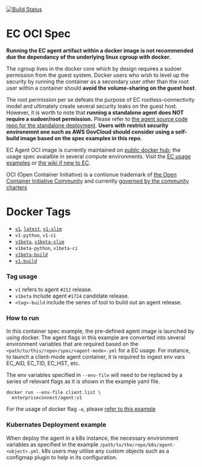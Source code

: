 [![Build Status](https://travis-ci.com/Enterprise-connect/oci.svg?branch=v1)](https://travis-ci.com/Enterprise-connect/oci)

# EC OCI Spec
**Running the EC agent artifact within a docker image is not recommended due the dependancy of the underlying linux cgroup with docker.**

The cgroup lives in the docker core which by design requires a sudoer permission from the guest system. Docker users who wish to level up the security by running the container as a secondary user other than the root user within a container should **avoid the volume-sharing on the guest host**.

The root permission per se defeats the purpose of EC rootless-connectivity model and ultimately create several security leaks on the guest host. However, it is worth to note that **running a standalone agent does NOT require a sudoer/root permission.** Please refer to [the agent source code repo for the standalone deployment](https://github.build.ge.com/Enterprise-Connect/agent#Usage). **Users with restrict security environemnt one such as AWS GovCloud should consider using a self-build image based on the spec examples in this repo.**

EC Agent OCI image is currently maintained on [public docker hub](https://hub.docker.com/repository/docker/enterpriseconnect/agent); the usage spec avaialble in several compute environments. Visit the [EC usage examples](https://github.com/Enterprise-connect/ec-x-sdk/tree/v1/examples) or [the wiki if new to EC](https://github.com/Enterprise-connect/ec-sdk/wiki/EC-Agent).

OCI (Open Container Initiative) is a contionue trademark of [the Open Container Initiative Community](https://www.opencontainers.org/community) and currently [governed by the community charters](https://www.opencontainers.org/about/governance)

# Docker Tags
- [```v1```](https://github.com/Enterprise-connect/oci/blob/v1/spec/agent/Dockerfile), [```latest```](https://github.com/Enterprise-connect/oci/blob/v1/spec/agent/Dockerfile), [```v1-slim```](https://github.com/Enterprise-connect/oci/blob/v1/spec/agent/Dockerfile)
- ```v1-python```, ```v1-ci```
- [```v1beta```](https://github.com/Enterprise-connect/oci/blob/v1beta/spec/agent/Dockerfile), [```v1beta-slim```](https://github.com/Enterprise-connect/oci/blob/v1beta/spec/agent/Dockerfile)
- ```v1beta-python```, ```v1beta-ci```
- [```v1beta-build```](https://github.com/Enterprise-connect/oci/blob/v1beta/spec/build/Dockerfile)
- [```v1-build```](https://github.com/Enterprise-connect/oci/blob/v1/spec/build/Dockerfile)

### Tag usage
- ```v1``` refers to agent ```#212``` release.
- ```v1beta``` include agent ```#1724``` candidate release.
- ```<tag>-build``` include the series of tool to build out an agent release.

### How to run
In this container spec example, the pre-defined agent image is launched by using docker. The agent flags in this example are converted into several environment variables that are required based on the ```<path/to/this/repo>/spec/<agent-mode>.yml``` for a EC usage. For instance, to launch a client-mode agent container, it is required to ingest env vars EC_AID, EC_TID, EC_HST, etc. 
  
The env variables specified in ```--env-file``` will need to be replaced by a series of relevant flags as it is shown in the example yaml file.
```shell
docker run --env-file client.list \
  enterpriseconnect/agent:v1
```
For the usage of docker flag ```-e```, please [refer to this example](https://github.com/Enterprise-connect/oci/blob/v1/.travis.yml#L11)

### Kubernates Deployment example
When deploy the agent in a k8s instance, the necessary environment variables as specified in the example ```/path/to/the/repo/k8s/agent-<object>.yml```.  k8s users may utilise any custom objects such as a configmap plugin to help in its configuration.



